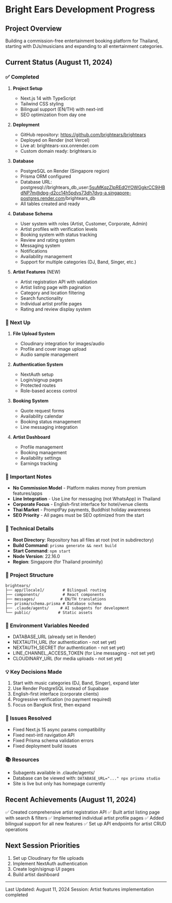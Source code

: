 # Bright Ears Development Progress

## Project Overview
Building a commission-free entertainment booking platform for Thailand, starting with DJs/musicians and expanding to all entertainment categories.

## Current Status (August 11, 2024)

### ✅ Completed
1. **Project Setup**
   - Next.js 14 with TypeScript
   - Tailwind CSS styling
   - Bilingual support (EN/TH) with next-intl
   - SEO optimization from day one

2. **Deployment**
   - GitHub repository: https://github.com/brightears/brightears
   - Deployed on Render (not Vercel)
   - Live at: brightears-xxx.onrender.com
   - Custom domain ready: brightears.io

3. **Database**
   - PostgreSQL on Render (Singapore region)
   - Prisma ORM configured
   - Database URL: postgresql://brightears_db_user:5suMKqzZIpREdOYOWGgkrCC9jHBdNP7m@dpg-d2cc14h5pdvs73dh7dvg-a.singapore-postgres.render.com/brightears_db
   - All tables created and ready

4. **Database Schema**
   - User system with roles (Artist, Customer, Corporate, Admin)
   - Artist profiles with verification levels
   - Booking system with status tracking
   - Review and rating system
   - Messaging system
   - Notifications
   - Availability management
   - Support for multiple categories (DJ, Band, Singer, etc.)

5. **Artist Features** (NEW)
   - Artist registration API with validation
   - Artist listing page with pagination
   - Category and location filtering
   - Search functionality
   - Individual artist profile pages
   - Rating and review display system

### 🚀 Next Up
1. **File Upload System**
   - Cloudinary integration for images/audio
   - Profile and cover image upload
   - Audio sample management

2. **Authentication System**
   - NextAuth setup
   - Login/signup pages
   - Protected routes
   - Role-based access control

3. **Booking System**
   - Quote request forms
   - Availability calendar
   - Booking status management
   - Line messaging integration

4. **Artist Dashboard**
   - Profile management
   - Booking management
   - Availability settings
   - Earnings tracking

### 📝 Important Notes
- **No Commission Model** - Platform makes money from premium features/apps
- **Line Integration** - Use Line for messaging (not WhatsApp) in Thailand
- **Corporate Focus** - English-first interface for hotel/venue clients
- **Thai Market** - PromptPay payments, Buddhist holiday awareness
- **SEO Priority** - All pages must be SEO optimized from the start

### 🔧 Technical Details
- **Root Directory**: Repository has all files at root (not in subdirectory)
- **Build Command**: `prisma generate && next build`
- **Start Command**: `npm start`
- **Node Version**: 22.16.0
- **Region**: Singapore (for Thailand proximity)

### 📁 Project Structure
```
brightears/
├── app/[locale]/        # Bilingual routing
├── components/          # React components
├── messages/           # EN/TH translations
├── prisma/schema.prisma # Database schema
├── .claude/agents/     # AI subagents for development
└── public/            # Static assets
```

### 🔑 Environment Variables Needed
- DATABASE_URL (already set in Render)
- NEXTAUTH_URL (for authentication - not set yet)
- NEXTAUTH_SECRET (for authentication - not set yet)
- LINE_CHANNEL_ACCESS_TOKEN (for Line messaging - not set yet)
- CLOUDINARY_URL (for media uploads - not set yet)

### 💡 Key Decisions Made
1. Start with music categories (DJ, Band, Singer), expand later
2. Use Render PostgreSQL instead of Supabase
3. English-first interface (corporate clients)
4. Progressive verification (no payment required)
5. Focus on Bangkok first, then expand

### 🐛 Issues Resolved
- Fixed Next.js 15 async params compatibility
- Fixed next-intl navigation API
- Fixed Prisma schema validation errors
- Fixed deployment build issues

### 📚 Resources
- Subagents available in .claude/agents/
- Database can be viewed with: `DATABASE_URL="..." npx prisma studio`
- Site is live but only has homepage currently

## Recent Achievements (August 11, 2024)
✅ Created comprehensive artist registration API
✅ Built artist listing page with search & filters
✅ Implemented individual artist profile pages
✅ Added bilingual support for all new features
✅ Set up API endpoints for artist CRUD operations

## Next Session Priorities
1. Set up Cloudinary for file uploads
2. Implement NextAuth authentication
3. Create login/signup UI pages
4. Build artist dashboard

---
Last Updated: August 11, 2024
Session: Artist features implementation completed